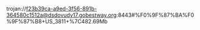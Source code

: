 trojan://f23b39ca-a9ed-3f56-891b-364580c1512a@dsdovudy17.gobestway.org:8443#%F0%9F%87%BA%F0%9F%87%B8+US_3811+%7C482.69Mb

